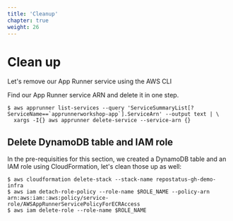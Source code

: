 ```yaml
---
title: 'Cleanup'
chapter: true
weight: 26
---
```


# Clean up

Let's remove our App Runner service using the AWS CLI

Find our App Runner service ARN and delete it in one step.

```shell
$ aws apprunner list-services --query 'ServiceSummaryList[?ServiceName==`apprunnerworkshop-app`].ServiceArn' --output text | \
  xargs -I{} aws apprunner delete-service --service-arn {}
```

## Delete DynamoDB table and IAM role

In the pre-requisities for this section, we created a DynamoDB table and an IAM role using
CloudFormation, let's clean those up as well:

```shell
$ aws cloudformation delete-stack --stack-name repostatus-gh-demo-infra
$ aws iam detach-role-policy --role-name $ROLE_NAME --policy-arn arn:aws:iam::aws:policy/service-role/AWSAppRunnerServicePolicyForECRAccess
$ aws iam delete-role --role-name $ROLE_NAME
```
